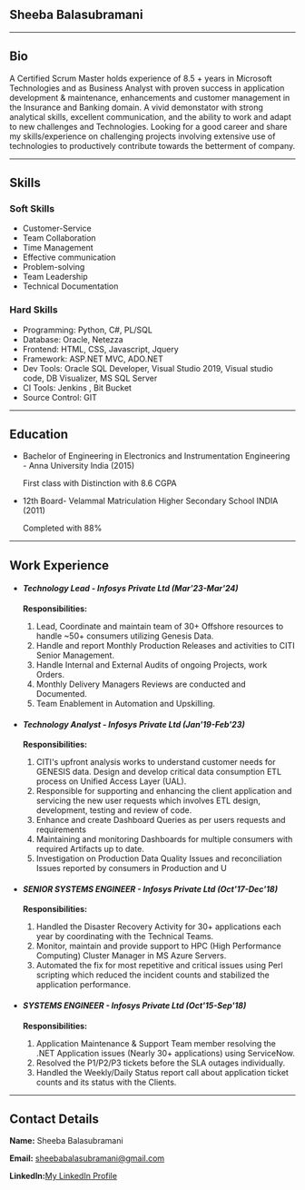 
Sheeba Balasubramani
--------------------

* * *

Bio
---

A Certified Scrum Master holds experience of 8.5 + years in Microsoft Technologies and as Business Analyst with proven success in application development & maintenance, enhancements and customer management in the Insurance and Banking domain. A vivid demonstator with strong analytical skills, excellent communication, and the ability to work and adapt to new challenges and Technologies. Looking for a good career and share my skills/experience on challenging projects involving extensive use of technologies to productively contribute towards the betterment of company.

* * *

Skills
------

### Soft Skills

*   Customer-Service
*   Team Collaboration
*   Time Management
*   Effective communication
*   Problem-solving
*   Team Leadership
*   Technical Documentation

### Hard Skills

*   Programming: Python, C#, PL/SQL
*   Database: Oracle, Netezza
*   Frontend: HTML, CSS, Javascript, Jquery
*   Framework: ASP.NET MVC, ADO.NET
*   Dev Tools: Oracle SQL Developer, Visual Studio 2019, Visual studio code, DB Visualizer, MS SQL Server
*   CI Tools: Jenkins , Bit Bucket
*   Source Control: GIT

* * *

Education
---------

*   Bachelor of Engineering in Electronics and Instrumentation Engineering - Anna University India (2015)
    
    First class with Distinction with 8.6 CGPA
    
*   12th Board- Velammal Matriculation Higher Secondary School INDIA (2011)
    
    Completed with 88%
    

* * *

Work Experience
---------------

*   #### _Technology Lead - Infosys Private Ltd (Mar'23-Mar'24)_
    
    **Responsibilities:**
    
    1.  Lead, Coordinate and maintain team of 30+ Offshore resources to handle ~50+ consumers utilizing Genesis Data.
    2.  Handle and report Monthly Production Releases and activities to CITI Senior Management.
    3.  Handle Internal and External Audits of ongoing Projects, work Orders.
    4.  Monthly Delivery Managers Reviews are conducted and Documented.
    5.  Team Enablement in Automation and Upskilling.
    
*   #### _Technology Analyst - Infosys Private Ltd (Jan'19-Feb'23)_
    
    **Responsibilities:**
    
    1.  CITI's upfront analysis works to understand customer needs for GENESIS data. Design and develop critical data consumption ETL process on Unified Access Layer (UAL).
    2.  Responsible for supporting and enhancing the client application and servicing the new user requests which involves ETL design, development, testing and review of code.
    3.  Enhance and create Dashboard Queries as per users requests and requirements
    4.  Maintaining and monitoring Dashboards for multiple consumers with required Artifacts up to date.
    5.  Investigation on Production Data Quality Issues and reconciliation Issues reported by consumers in Production and U
    
*   #### _SENIOR SYSTEMS ENGINEER - Infosys Private Ltd (Oct'17-Dec'18)_
    
    **Responsibilities:**
    
    1.  Handled the Disaster Recovery Activity for 30+ applications each year by coordinating with the Technical Teams.
    2.  Monitor, maintain and provide support to HPC (High Performance Computing) Cluster Manager in MS Azure Servers.
    3.  Automated the fix for most repetitive and critical issues using Perl scripting which reduced the incident counts and stabilized the application performance.
    
*   #### _SYSTEMS ENGINEER - Infosys Private Ltd (Oct'15-Sep'18)_
    
    **Responsibilities:**
    
    1.  Application Maintenance & Support Team member resolving the .NET Application issues (Nearly 30+ applications) using ServiceNow.
    2.  Resolved the P1/P2/P3 tickets before the SLA outages individually.
    3.  Handled the Weekly/Daily Status report call about application ticket counts and its status with the Clients.
    

* * *

Contact Details
---------------

**Name:** Sheeba Balasubramani

**Email:** sheebabalasubramani@gmail.com

**LinkedIn:**[My LinkedIn Profile](https://www.linkedin.com/in/sheeba-balasubramani-b9414220a)

